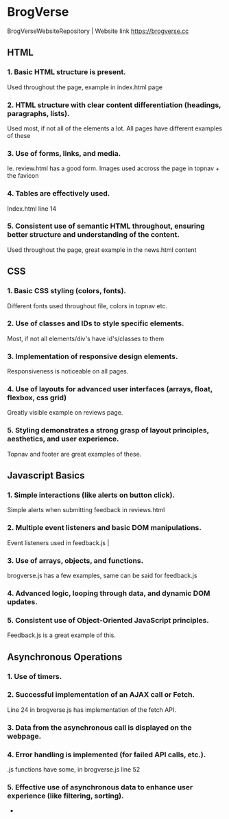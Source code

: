 # BrogVerse
 BrogVerseWebsiteRepository | Website link https://brogverse.cc

## HTML
### 1. Basic HTML structure is present.
Used throughout the page, example in index.html page

### 2. HTML structure with clear content differentiation (headings, paragraphs, lists).
Used most, if not all of the elements a lot. All pages have different examples of these

### 3. Use of forms, links, and media.
Ie. review.html has a good form. Images used accross the page in topnav + the favicon

### 4. Tables are effectively used.
Index.html line 14

### 5. Consistent use of semantic HTML throughout, ensuring better structure and understanding of the content.
Used throughout the page, great example in the news.html content


## CSS
### 1. Basic CSS styling (colors, fonts).
Different fonts used throughout file, colors in topnav etc.

### 2. Use of classes and IDs to style specific elements.
Most, if not all elements/div's have id's/classes to them

### 3. Implementation of responsive design elements.
Responsiveness is noticeable on all pages.

### 4. Use of layouts for advanced user interfaces (arrays, float, flexbox, css grid)
Greatly visible example on reviews page.

### 5. Styling demonstrates a strong grasp of layout principles, aesthetics, and user experience.
Topnav and footer are great examples of these.



## Javascript Basics
### 1. Simple interactions (like alerts on button click).
Simple alerts when submitting feedback in reviews.html

### 2. Multiple event listeners and basic DOM manipulations.
Event listeners used in feedback.js | 


### 3. Use of arrays, objects, and functions.
brogverse.js has a few examples, same can be said for feedback.js

### 4. Advanced logic, looping through data, and dynamic DOM updates.

### 5. Consistent use of Object-Oriented JavaScript principles.
Feedback.js is a great example of this.


## Asynchronous Operations
### 1. Use of timers.

### 2. Successful implementation of an AJAX call or Fetch.
Line 24 in brogverse.js has implementation of the fetch API.

### 3. Data from the asynchronous call is displayed on the webpage.

### 4. Error handling is implemented (for failed API calls, etc.).
.js functions have some, in brogverse.js line 52

### 5. Effective use of asynchronous data to enhance user experience (like filtering, sorting).
-
